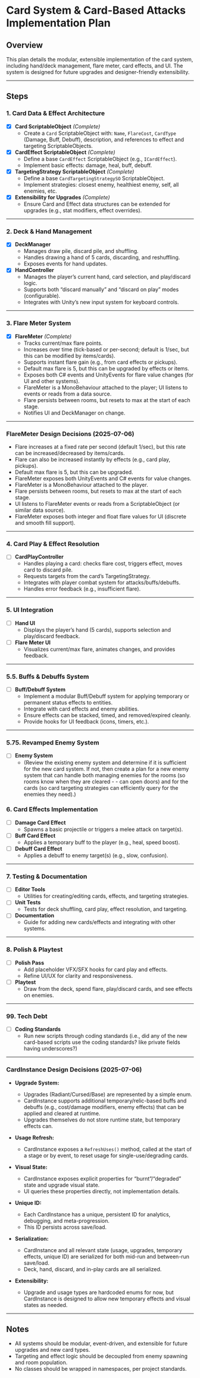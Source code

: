 # Card System & Card-Based Attacks Implementation Plan

## Overview
This plan details the modular, extensible implementation of the card system, including hand/deck management, flare meter, card effects, and UI. The system is designed for future upgrades and designer-friendly extensibility.

---

## Steps

### 1. Card Data & Effect Architecture

- [x] **Card ScriptableObject** _(Complete)_
  - Create a `Card` ScriptableObject with: `Name`, `FlareCost`, `CardType` (Damage, Buff, Debuff), description, and references to effect and targeting ScriptableObjects.
- [x] **CardEffect ScriptableObject** _(Complete)_
  - Define a base `CardEffect` ScriptableObject (e.g., `ICardEffect`).
  - Implement basic effects: damage, heal, buff, debuff.
- [x] **TargetingStrategy ScriptableObject** _(Complete)_
  - Define a base `CardTargetingStrategySO` ScriptableObject.
  - Implement strategies: closest enemy, healthiest enemy, self, all enemies, etc.
- [x] **Extensibility for Upgrades** _(Complete)_
  - Ensure Card and Effect data structures can be extended for upgrades (e.g., stat modifiers, effect overrides).

---

### 2. Deck & Hand Management

- [X] **DeckManager**
  - Manages draw pile, discard pile, and shuffling.
  - Handles drawing a hand of 5 cards, discarding, and reshuffling.
  - Exposes events for hand updates.
- [X] **HandController**
  - Manages the player’s current hand, card selection, and play/discard logic.
  - Supports both “discard manually” and “discard on play” modes (configurable).
  - Integrates with Unity’s new input system for keyboard controls.

---

### 3. Flare Meter System

- [x] **FlareMeter** _(Complete)_
  - Tracks current/max flare points.
  - Increases over time (tick-based or per-second; default is 1/sec, but this can be modified by items/cards).
  - Supports instant flare gain (e.g., from card effects or pickups).
  - Default max flare is 5, but this can be upgraded by effects or items.
  - Exposes both C# events and UnityEvents for flare value changes (for UI and other systems).
  - FlareMeter is a MonoBehaviour attached to the player; UI listens to events or reads from a data source.
  - Flare persists between rooms, but resets to max at the start of each stage.
  - Notifies UI and DeckManager on change.

---

### FlareMeter Design Decisions (2025-07-06)

- Flare increases at a fixed rate per second (default 1/sec), but this rate can be increased/decreased by items/cards.
- Flare can also be increased instantly by effects (e.g., card play, pickups).
- Default max flare is 5, but this can be upgraded.
- FlareMeter exposes both UnityEvents and C# events for value changes.
- FlareMeter is a MonoBehaviour attached to the player.
- Flare persists between rooms, but resets to max at the start of each stage.
- UI listens to FlareMeter events or reads from a ScriptableObject (or similar data source).
- FlareMeter exposes both integer and float flare values for UI (discrete and smooth fill support).

---

### 4. Card Play & Effect Resolution

- [ ] **CardPlayController**
  - Handles playing a card: checks flare cost, triggers effect, moves card to discard pile.
  - Requests targets from the card’s TargetingStrategy.
  - Integrates with player combat system for attacks/buffs/debuffs.
  - Handles error feedback (e.g., insufficient flare).

---

### 5. UI Integration

- [ ] **Hand UI**
  - Displays the player’s hand (5 cards), supports selection and play/discard feedback.
- [ ] **Flare Meter UI**
  - Visualizes current/max flare, animates changes, and provides feedback.

---

### 5.5. Buffs & Debuffs System

- [ ] **Buff/Debuff System**
  - Implement a modular Buff/Debuff system for applying temporary or permanent status effects to entities.
  - Integrate with card effects and enemy abilities.
  - Ensure effects can be stacked, timed, and removed/expired cleanly.
  - Provide hooks for UI feedback (icons, timers, etc.).

---

### 5.75. Revamped Enemy System

- [ ] **Enemy System**
  - (Review the existing enemy system and determine if it is sufficient for the new card system. If not, then create a plan for a new enemy system that can handle both managing enemies for the rooms (so rooms know when they are cleared - - can open doors) and for the cards (so card targeting strategies can efficiently query for the enemies they need).)

### 6. Card Effects Implementation

- [ ] **Damage Card Effect**
  - Spawns a basic projectile or triggers a melee attack on target(s).
- [ ] **Buff Card Effect**
  - Applies a temporary buff to the player (e.g., heal, speed boost).
- [ ] **Debuff Card Effect**
  - Applies a debuff to enemy target(s) (e.g., slow, confusion).

---

### 7. Testing & Documentation

- [ ] **Editor Tools**
  - Utilities for creating/editing cards, effects, and targeting strategies.
- [ ] **Unit Tests**
  - Tests for deck shuffling, card play, effect resolution, and targeting.
- [ ] **Documentation**
  - Guide for adding new cards/effects and integrating with other systems.

---

### 8. Polish & Playtest

- [ ] **Polish Pass**
  - Add placeholder VFX/SFX hooks for card play and effects.
  - Refine UI/UX for clarity and responsiveness.
- [ ] **Playtest**
  - Draw from the deck, spend flare, play/discard cards, and see effects on enemies.

---

### 99. Tech Debt

- [ ] **Coding Standards**
  - Run new scripts through coding standards (i.e., did any of the new card-based scripts use the coding standards? like private fields having underscores?)

---

### CardInstance Design Decisions (2025-07-06)

- **Upgrade System:**
  - Upgrades (Radiant/Cursed/Base) are represented by a simple enum.
  - CardInstance supports additional temporary/relic-based buffs and debuffs (e.g., cost/damage modifiers, enemy effects) that can be applied and cleared at runtime.
  - Upgrades themselves do not store runtime state, but temporary effects can.

- **Usage Refresh:**
  - CardInstance exposes a `RefreshUses()` method, called at the start of a stage or by event, to reset usage for single-use/degrading cards.

- **Visual State:**
  - CardInstance exposes explicit properties for “burnt”/“degraded” state and upgrade visual state.
  - UI queries these properties directly, not implementation details.

- **Unique ID:**
  - Each CardInstance has a unique, persistent ID for analytics, debugging, and meta-progression.
  - This ID persists across save/load.

- **Serialization:**
  - CardInstance and all relevant state (usage, upgrades, temporary effects, unique ID) are serialized for both mid-run and between-run save/load.
  - Deck, hand, discard, and in-play cards are all serialized.

- **Extensibility:**
  - Upgrade and usage types are hardcoded enums for now, but CardInstance is designed to allow new temporary effects and visual states as needed.

---

## Notes

- All systems should be modular, event-driven, and extensible for future upgrades and new card types.
- Targeting and effect logic should be decoupled from enemy spawning and room population.
- No classes should be wrapped in namespaces, per project standards.
